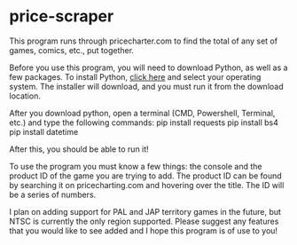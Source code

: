 # price-scraper
This program runs through pricecharter.com to find the total of any set of games, comics, etc., put together.
 
Before you use this program, you will need to download Python, as well as a few packages.
To install Python, [click here](https://www.python.org/downloads/) and select your operating system.
The installer will download, and you must run it from the download location.

After you download python, open a terminal (CMD, Powershell, Terminal, etc.) and type the following commands:
pip install requests
pip install bs4
pip install datetime

After this, you should be able to run it!

To use the program you must know a few things: the console and the product ID of the game you are trying to add.
The product ID can be found by searching it on pricecharting.com and hovering over the title. The ID will be a series of numbers.

I plan on adding support for PAL and JAP territory games in the future, but NTSC is currently the only region supported.
Please suggest any features that you would like to see added and I hope this program is of use to you!

